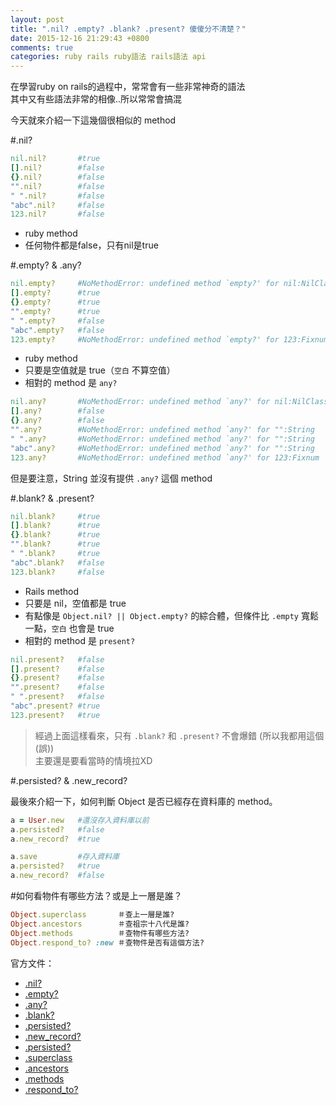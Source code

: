 ```yaml
---
layout: post
title: ".nil? .empty? .blank? .present? 傻傻分不清楚？"
date: 2015-12-16 21:29:43 +0800
comments: true
categories: ruby rails ruby語法 rails語法 api
---
```


在學習ruby on rails的過程中，常常會有一些非常神奇的語法  
其中又有些語法非常的相像..所以常常會搞混

今天就來介紹一下這幾個很相似的 method

<!-- more -->

#.nil? 
```ruby
nil.nil?       #true
[].nil?        #false
{}.nil?        #false
"".nil?        #false
" ".nil?       #false
"abc".nil?     #false
123.nil?       #false
```
* ruby method
* 任何物件都是false，只有nil是true  

#.empty? & .any?
```ruby
nil.empty?     #NoMethodError: undefined method `empty?' for nil:NilClass
[].empty?      #true
{}.empty?      #true
"".empty?      #true
" ".empty?     #false
"abc".empty?   #false
123.empty?     #NoMethodError: undefined method `empty?' for 123:Fixnum
```

* ruby method
* 只要是空值就是 true（`空白` 不算空值）
* 相對的 method 是 `any?`

```ruby
nil.any?       #NoMethodError: undefined method `any?' for nil:NilClass
[].any?        #false
{}.any?        #false
"".any?        #NoMethodError: undefined method `any?' for "":String
" ".any?       #NoMethodError: undefined method `any?' for "":String
"abc".any?     #NoMethodError: undefined method `any?' for "":String
123.any?       #NoMethodError: undefined method `any?' for 123:Fixnum
```
但是要注意，String 並沒有提供 `.any?` 這個 method

#.blank? & .present?

```ruby
nil.blank?     #true 
[].blank?      #true 
{}.blank?      #true 
"".blank?      #true
" ".blank?     #true
"abc".blank?   #false
123.blank?     #false
```

* Rails method
* 只要是 nil，空值都是 true
* 有點像是 `Object.nil? || Object.empty?` 的綜合體，但條件比 `.empty` 寬鬆一點，`空白` 也會是 true
* 相對的 method 是 `present?`

```ruby
nil.present?   #false 
[].present?    #false 
{}.present?    #false 
"".present?    #false
" ".present?   #false
"abc".present? #true
123.present?   #true
```


>經過上面這樣看來，只有 `.blank?` 和 `.present?` 不會爆錯 (所以我都用這個(誤))  
>主要還是要看當時的情境拉XD


#.persisted? & .new_record?

最後來介紹一下，如何判斷 Object 是否已經存在資料庫的 method。

```ruby
a = User.new   #還沒存入資料庫以前
a.persisted?   #false
a.new_record?  #true

a.save         #存入資料庫
a.persisted?   #true
a.new_record?  #false
```

#如何看物件有哪些方法？或是上一層是誰？

```ruby
Object.superclass       ＃查上一層是誰?
Object.ancestors        ＃查祖宗十八代是誰?
Object.methods          ＃查物件有哪些方法?
Object.respond_to? :new ＃查物件是否有這個方法?
```
  

官方文件：  

* [.nil?](http://apidock.com/ruby/Object/nil%3F)
* [.empty?](http://apidock.com/rails/ActiveRecord/Associations/CollectionProxy/empty%3F)
* [.any?](http://apidock.com/ruby/Enumerable/any%3F)
* [.blank?](http://apidock.com/rails/Object/blank%3F)
* [.persisted?](http://apidock.com/rails/Object/present%3F)
* [.new_record?](http://apidock.com/rails/ActiveRecord/Base/new_record%3F)
* [.persisted?](http://apidock.com/rails/ActiveRecord/Persistence/persisted%3F)
* [.superclass](http://apidock.com/ruby/Class/superclass)  
* [.ancestors](http://apidock.com/rails/ActiveRecord/Acts/Tree/InstanceMethods/ancestors)  
* [.methods](http://apidock.com/ruby/Object/methods)  
* [.respond_to?](http://apidock.com/ruby/Object/respond_to%3F)


